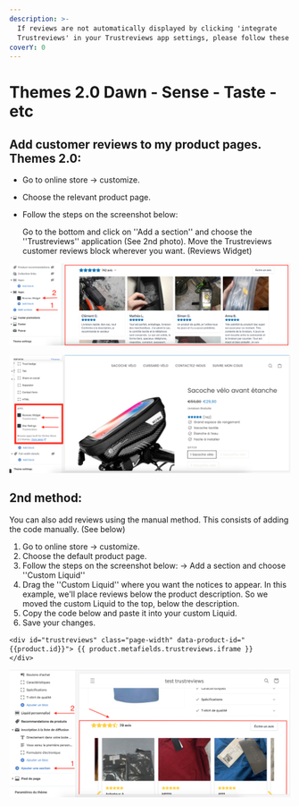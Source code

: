 ```yaml
---
description: >-
  If reviews are not automatically displayed by clicking 'integrate
  Trustreviews' in your Trustreviews app settings, please follow these steps:
coverY: 0
---
```


# Themes 2.0 Dawn - Sense - Taste - etc

## Add customer reviews to my product pages. Themes 2.0:

* Go to online store -> customize.
* Choose the relevant product page.
*   Follow the steps on the screenshot below:

    Go to the bottom and click on ''Add a section'' and choose the ''Trustreviews'' application (See 2nd photo). Move the Trustreviews customer reviews block wherever you want. (Reviews Widget)

![](<../.gitbook/assets/Capture d’écran 2022-06-30 à 16.44.17.png>)

![When you click on ''add block'', select the Trustreviews app which is at the bottom. Choose the reviews widget. (Reviews widget)](<../.gitbook/assets/Capture d’écran 2022-06-30 à 16.01.08.png>)

## 2nd method:&#x20;

You can also add reviews using the manual method. This consists of adding the code manually. (See below)

1. &#x20;Go to online store -> customize.
2. Choose the default product page.
3. Follow the steps on the screenshot below: -> Add a section and choose ''Custom Liquid''
4. Drag the ''Custom Liquid'' where you want the notices to appear. In this example, we'll place reviews below the product description. So we moved the custom Liquid to the top, below the description.
5. Copy the code below and paste it into your custom Liquid.
6. Save your changes.

```
<div id="trustreviews" class="page-width" data-product-id="{{product.id}}"> {{ product.metafields.trustreviews.iframe }}
</div>
```

![](<../.gitbook/assets/Capture d’écran 2021-11-10 à 19.59.49.png>)
